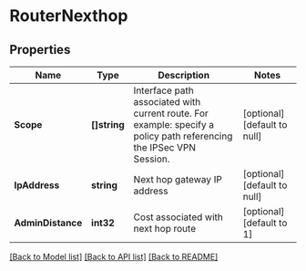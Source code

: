 # RouterNexthop

## Properties
Name | Type | Description | Notes
------------ | ------------- | ------------- | -------------
**Scope** | **[]string** | Interface path associated with current route. For example: specify a policy path referencing the IPSec VPN Session.  | [optional] [default to null]
**IpAddress** | **string** | Next hop gateway IP address | [optional] [default to null]
**AdminDistance** | **int32** | Cost associated with next hop route | [optional] [default to 1]

[[Back to Model list]](../README.md#documentation-for-models) [[Back to API list]](../README.md#documentation-for-api-endpoints) [[Back to README]](../README.md)

